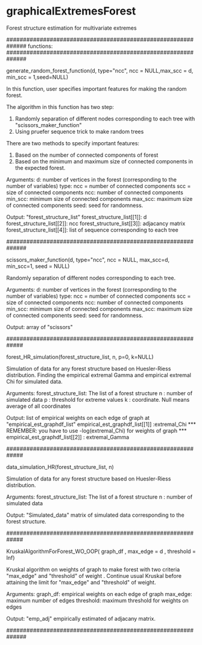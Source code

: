# graphicalExtremesForest
Forest structure estimation for multivariate extremes 

##############################################################
functions:
##############################################################

generate_random_forest_function(d, type="ncc", ncc = NULL,max_scc = d, min_scc = 1,seed=NULL)

In this function, user specifies important features for making the random forest. 

The algorithm in this function has two step: 
1. Randomly separation of different nodes  corresponding to each tree with "scissors_maker_function"
2. Using pruefer sequence trick to make random trees 

There are two methods to specify important features: 
1. Based on the number of connected components of forest
2. Based on the minimum and maximum size of connected components in the expected forest.

Arguments:
d: number of vertices in the forest (corresponding to the number of variables)
type: ncc = number of connected components 
           scc =  size of connected components 
ncc: number of connected components
min_scc: minimum size of connected components 
max_scc: maximum size of connected components
seed: seed for randomness.

Output: "forest_structure_list" 
forest_structure_list[[1]]: d
forest_structure_list[[2]]: ncc
forest_structure_list[[3]]: adjacancy matrix
forest_structure_list[[4]]: list of sequence corresponding to each tree

##############################################################

scissors_maker_function(d, type="ncc", ncc = NULL, max_scc=d, min_scc=1, seed = NULL)

Randomly separation of different nodes  corresponding to each tree.

Arguments:
d: number of vertices in the forest (corresponding to the number of variables)
type: ncc = number of connected components 
           scc =  size of connected components 
ncc: number of connected components
min_scc: minimum size of connected components 
max_scc: maximum size of connected components
seed: seed for randomness.

Output: array of "scissors"

#############################################################

forest_HR_simulation(forest_structure_list, n, p=0, k=NULL)

Simulation of data for any forest structure based on Huesler-Riess distribution. Finding the empirical extremal Gamma and empirical extremal Chi for simulated data.


Arguments:
forest_structure_list: The list of a forest structure
n : number of simulated data
p : threshold for extreme values
k : coordinate. Null means average of all coordinates

Output: list of empirical weights on each edge of graph at "empirical_est_graphdf_list"
empirical_est_graphdf_list[[1]] :extremal_Chi *** REMEMBER: you have to use -log(extremal_Chi) for weights of graph ***
empirical_est_graphdf_list[[2]] : extremal_Gamma

#############################################################

data_simulation_HR(forest_structure_list, n)

Simulation of data for any forest structure based on Huesler-Riess distribution. 

Arguments:
forest_structure_list: The list of a forest structure
n : number of simulated data

Output: "Simulated_data"  matrix of simulated data corresponding to the forest structure.

#############################################################

KruskalAlgorithmForForest_WO_OOP( graph_df , max_edge = d , threshold = Inf)

Kruskal algorithm on weights of graph to make forest with two criteria "max_edge" and "threshold" of weight .
Continue usual Kruskal before attaining the limit for "max_edge" and "threshold" of weight.

Arguments: 
graph_df: empirical weights on each edge of graph
max_edge: maximum number of edges
threshold: maximum threshold for weights on edges

Output: "emp_adj" empirically estimated of adjacany matrix.

############################################################## 

